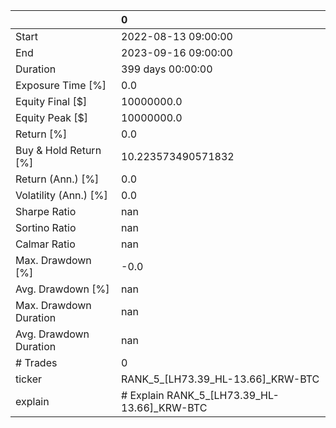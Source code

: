 |                        | 0                                           |
|:-----------------------|:--------------------------------------------|
| Start                  | 2022-08-13 09:00:00                         |
| End                    | 2023-09-16 09:00:00                         |
| Duration               | 399 days 00:00:00                           |
| Exposure Time [%]      | 0.0                                         |
| Equity Final [$]       | 10000000.0                                  |
| Equity Peak [$]        | 10000000.0                                  |
| Return [%]             | 0.0                                         |
| Buy & Hold Return [%]  | 10.223573490571832                          |
| Return (Ann.) [%]      | 0.0                                         |
| Volatility (Ann.) [%]  | 0.0                                         |
| Sharpe Ratio           | nan                                         |
| Sortino Ratio          | nan                                         |
| Calmar Ratio           | nan                                         |
| Max. Drawdown [%]      | -0.0                                        |
| Avg. Drawdown [%]      | nan                                         |
| Max. Drawdown Duration | nan                                         |
| Avg. Drawdown Duration | nan                                         |
| # Trades               | 0                                           |
| ticker                 | RANK_5_[LH73.39_HL-13.66]_KRW-BTC           |
| explain                | # Explain RANK_5_[LH73.39_HL-13.66]_KRW-BTC |
